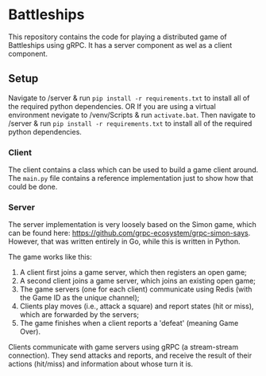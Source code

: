 # Battleships

This repository contains the code for playing a distributed game of Battleships using gRPC. It has a server component
as wel as a client component. 

## Setup

Navigate to /server & run ```pip install -r requirements.txt``` to install all of the required python dependencies. 
OR
If you are using a virtual environment nevigate to /venv/Scripts & run ```activate.bat```. Then navigate to /server & run ```pip install -r requirements.txt``` to install all of the required python dependencies. 

### Client 

The client contains a class which can be used to build a game client around. The `main.py` file contains a reference
implementation just to show how that could be done. 

### Server 

The server implementation is very loosely based on the Simon game, which can be found here: 
https://github.com/grpc-ecosystem/grpc-simon-says. However, that was written entirely in Go, while this is written in
Python. 

The game works like this:
1) A client first joins a game server, which then registers an open game;
2) A second client joins a game server, which joins an existing open game;
3) The game servers (one for each client) communicate using Redis (with the Game ID as the unique channel);
4) Clients play moves (i.e., attack a square) and report states (hit or miss), which are forwarded by the servers;
5) The game finishes when a client reports a 'defeat' (meaning Game Over).

Clients communicate with game servers using gRPC (a stream-stream connection). They send attacks and reports, and 
receive the result of their actions (hit/miss) and information about whose turn it is. 
